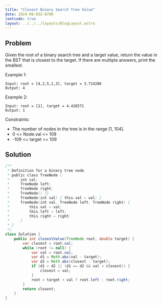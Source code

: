 ```yaml
---
title: "Closest Binary Search Tree Value"
date: 2024-08-03Z-0700
leetcode: true
layout: ../../../layouts/BlogLayout.astro
---
```


## Problem

Given the root of a binary search tree and a target value, return the value in the BST that is closest to the target. If there are multiple answers, print the smallest.

Example 1:

```text
Input: root = [4,2,5,1,3], target = 3.714286
Output: 4
```

Example 2:

```text
Input: root = [1], target = 4.428571
Output: 1
```

Constraints:

- The number of nodes in the tree is in the range [1, 104].
- 0 <= Node.val <= 109
- -109 <= target <= 109

## Solution

```java
/**
 * Definition for a binary tree node.
 * public class TreeNode {
 *     int val;
 *     TreeNode left;
 *     TreeNode right;
 *     TreeNode() {}
 *     TreeNode(int val) { this.val = val; }
 *     TreeNode(int val, TreeNode left, TreeNode right) {
 *         this.val = val;
 *         this.left = left;
 *         this.right = right;
 *     }
 * }
 */
class Solution {
    public int closestValue(TreeNode root, double target) {
        var closest = root.val;
        while (root != null) {
            var val = root.val;
            var d1 = Math.abs(val - target);
            var d2 = Math.abs(closest - target);
            if (d1 < d2 || (d1 == d2 && val < closest)) {
                closest = val;
            }
            root = target < val ? root.left : root.right;
        }
        return closest;
    }
}
```
